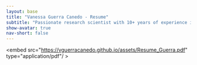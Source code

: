 ```yaml
---
layout: base
title: "Vanessa Guerra Canedo - Resume"
subtitle: "Passionate research scientist with 10+ years of experience in molecular biology, genomics, and reproductive research"
show-avatar: true
nav-short: false
---
```


<object data="https://vguerracanedo.github.io/assets/Resume_Guerra.pdf" type="application/pdf" width="850px" height="2200px">

<embed src="https://vguerracanedo.github.io/assets/Resume_Guerra.pdf" type="application/pdf"/ >
